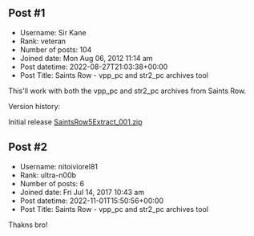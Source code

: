 ## Post #1
- Username: Sir Kane
- Rank: veteran
- Number of posts: 104
- Joined date: Mon Aug 06, 2012 11:14 am
- Post datetime: 2022-08-27T21:03:38+00:00
- Post Title: Saints Row - vpp_pc and str2_pc archives tool

This'll work with both the vpp_pc and str2_pc archives from Saints Row.

Version history:

Initial release
[SaintsRow5Extract_001.zip](https://xentaxbackup.github.io/file/22703_SaintsRow5Extract_001.zip)
## Post #2
- Username: nitoiviorel81
- Rank: ultra-n00b
- Number of posts: 6
- Joined date: Fri Jul 14, 2017 10:43 am
- Post datetime: 2022-11-01T15:50:56+00:00
- Post Title: Saints Row - vpp_pc and str2_pc archives tool

Thakns bro!
